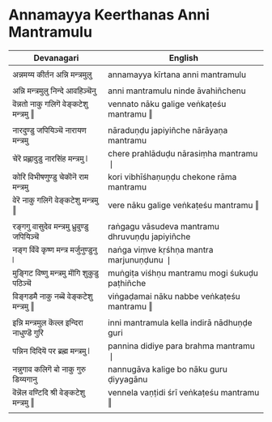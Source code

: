 # Annamayya Keerthanas Anni Mantramulu

| Devanagari | English |
| ------ | ------ |
|  |  |
| अन्नमय्य कीर्तन अन्नि मन्त्रमुलु   | annamayya kīrtana anni mantramulu   |
|  |  |
| अन्नि मन्त्रमुलु निन्दे आवहिञ्चॆनु   | anni mantramulu ninde āvahiñchenu   |
| वॆन्नतो नाकु गलिगॆ वेङ्कटेशु मन्त्रमु ‖   | vennato nāku galige veṅkaṭeśu mantramu ‖   |
|  |  |
| नारदुण्डु जपियिञ्चॆ नारायण मन्त्रमु   | nāraduṇḍu japiyiñche nārāyaṇa mantramu   |
| चेरॆ प्रह्लादुडु नारसिंह मन्त्रमु ❘   | chere prahlāduḍu nārasiṃha mantramu ❘   |
| कोरि विभीषणुण्डु चेकॊनॆ राम मन्त्रमु   | kori vibhīśhaṇuṇḍu chekone rāma mantramu   |
| वेरॆ नाकु गलिगॆ वेङ्कटेशु मन्त्रमु ‖   | vere nāku galige veṅkaṭeśu mantramu ‖   |
|  |  |
| रङ्गगु वासुदेव मन्त्रमु ध्रुवुण्डु जपियिञ्चॆ   | raṅgagu vāsudeva mantramu dhruvuṇḍu japiyiñche   |
| नङ्ग विंवॆ कृष्ण मन्त्र मर्जुनुण्डुनु ❘   | naṅga viṃve kṛśhṇa mantra marjunuṇḍunu ❘   |
| मुङ्गिट विष्णु मन्त्रमु मॊगि शुकुडु पठिञ्चॆ   | muṅgiṭa viśhṇu mantramu mogi śukuḍu paṭhiñche   |
| विङ्गडमै नाकु नब्बॆ वेङ्कटेशु मन्त्रमु ‖   | viṅgaḍamai nāku nabbe veṅkaṭeśu mantramu ‖   |
|  |  |
| इन्नि मन्त्रमुल कॆल्ल इन्दिरा नाधुण्डॆ गुरि   | inni mantramula kella indirā nādhuṇḍe guri   |
| पन्निन दिदियॆ पर ब्रह्म मन्त्रमु ❘   | pannina didiye para brahma mantramu ❘   |
| नन्नुगाव कलिगॆ बो नाकु गुरु डिय्यगानु   | nannugāva kalige bo nāku guru ḍiyyagānu   |
| वॆन्नॆल वण्टिदि श्री वेङ्कटेशु मन्त्रमु ‖   | vennela vaṇṭidi śrī veṅkaṭeśu mantramu ‖   |
|  |  |
